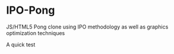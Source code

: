 # IPO-Pong
JS/HTML5 Pong clone using IPO methodology as well as graphics optimization techniques

A quick test